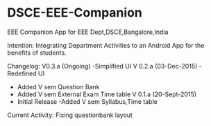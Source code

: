# DSCE-EEE-Companion
EEE Companion App for EEE Dept,DSCE,Bangalore,India

Intention:
Integrating Department Activities to an Android App for the benefits of students.

Changelog:
V0.3.a (Ongoing)
-Simplified UI
V 0.2.a  (03-Dec-2015)
-Redefined UI
- Added V sem Question Bank
- Added V sem External Exam Time table
V 0.1.a  (20-Sept-2015)
- Initial Release
-Added V sem Syllabus,Time table

Current Activity: Fixing questionbank layout
